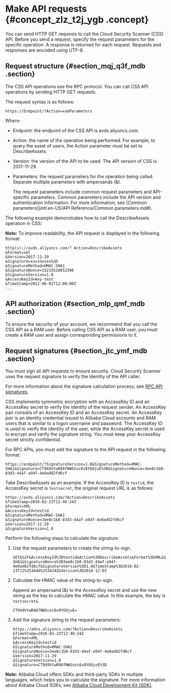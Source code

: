# Make API requests {#concept_zlz_t2j_ygb .concept}

You can send HTTP GET requests to call the Cloud Security Scanner \(CSS\) API. Before you send a request, specify the request parameters for the specific operation. A response is returned for each request. Requests and responses are encoded using UTF-8.

## Request structure {#section_mqj_q3f_mdb .section}

The CSS API operations use the RPC protocol. You can call CSS API operations by sending HTTP GET requests.

The request syntax is as follows:

``` {#codeblock_nj4_ueo_qkb}
https://Endpoint/?Action=xx&Parameters
```

Where:

-   Endpoint: the endpoint of the CSS API is avds.aliyuncs.com.
-   Action: the name of the operation being performed. For example, to query the asset of users, the Action parameter must be set to DescribeAssets.
-   Version: the version of the API to be used. The API version of CSS is 2017-11-29.
-   Parameters: the request parameters for the operation being called. Separate multiple parameters with ampersands \(&\).

    The request parameters include common request parameters and API-specific parameters. Common parameters include the API version and authentication information. For more information, see [Common parameters](intl.en-US/API Reference/Common parameters.md#).


The following example demonstrates how to call the DescribeAssets operation in CSS:

**Note:** To improve readability, the API request is displayed in the following format:

``` {#codeblock_88g_hrf_cya}
http(s)://avds.aliyuncs.com/? Action=DescribeAssets
&Format=xml
&Version=2017-11-29
&Signature=xxxx%xxxx%3D
&SignatureMethod=HMAC-SHA1
&SignatureNonce=15215528852396
&SignatureVersion=1.0
&AccessKeyId=key-test
&TimeStamp=2012-06-01T12:00:00Z
...
```

## API authorization {#section_mlp_qmf_mdb .section}

To ensure the security of your account, we recommend that you call the CSS API as a RAM user. Before calling CSS API as a RAM user, you must create a RAM user and assign corresponding permissions to it.

## Request signatures {#section_jtc_ymf_mdb .section}

You must sign all API requests to ensure security. Cloud Security Scanner uses the request signature to verify the identity of the API caller.

For more information about the signature calculation process, see [RPC API signatures](https://www.alibabacloud.com/help/doc-detail/66384.htm).

CSS implements symmetric encryption with an AccessKey ID and an AccessKey secret to verify the identity of the request sender. An AccessKey pair consists of an AccessKey ID and an AccessKey secret. An AccessKey pair is an identity credential issued to Alibaba Cloud accounts and RAM users that is similar to a logon username and password. The AccessKey ID is used to verify the identity of the user, while the AccessKey secret is used to encrypt and verify the signature string. You must keep your AccessKey secret strictly confidential.

For RPC APIs, you must add the signature to the API request in the following format:

``` {#codeblock_c56_uqq_jip}
https://endpoint/?SignatureVersion=1.0&SignatureMethod=HMAC-SHA1&Signature=CT9X0VtwR86fNWSnsc6v8YGOjuE%3D&SignatureNonce=3ee8c1b8-83d3-44af-a94f-4e0ad82fd6cf
```

Take DescribeAssets as an example. If the AccessKey ID is `testid`, the AccessKey secret is `testsecret`, the original request URL is as follows:

``` {#public1}
https://avds.aliyuncs.com/?Action=DescribeAssets
&TimeStamp=2016-02-23T12:46:24Z
&Format=XML
&AccessKeyId=testid
&SignatureMethod=HMAC-SHA1
&SignatureNonce=3ee8c1b8-83d3-44af-a94f-4e0ad82fd6cf
&Version=2017-11-29
&SignatureVersion=1.0
```

Perform the following steps to calculate the signature:

1.  Use the request parameters to create the string-to-sign.

    ``` {#codeblock_2if_ek9_qum}
    GET&%2F&AccessKeyId%3Dtestid&Action%3DDescribeAssets&Format%3DXML&SignatureMethod%3DHMAC-SHA1&SignatureNonce%3D3ee8c1b8-83d3-44af-a94f-4e0ad82fd6cf&SignatureVersion%3D1.0&TimeStamp%3D2016-02-23T12%253A46%253A24Z&Version%3D2018-12-03
    ```

2.  Calculate the HMAC value of the string-to-sign.

    Append an ampersand \(&\) to the AccessKey secret and use the new string as the key to calculate the HMAC value. In this example, the key is `testsecret&`.

    ``` {#codeblock_mpd_wee_r1o}
    CT9X0VtwR86fNWSnsc6v8YGOjuE=
    ```

3.  Add the signature string to the request parameters:

    ``` {#public3}
    https://advs.aliyuncs.com/?Action=DescribeAssets
    &TimeStamp=2016-02-23T12:46:24Z
    &Format=XML
    &AccessKeyId=testid
    &SignatureMethod=HMAC-SHA1
    &SignatureNonce=3ee8c1b8-83d3-44af-a94f-4e0ad82fd6cf
    &Version=2017-11-29
    &SignatureVersion=1.0
    &Signature=CT9X0VtwR86fNWSnsc6v8YGOjuE%3D
    ```


**Note:** Alibaba Cloud offers SDKs and third-party SDKs in multiple languages, which helps you to calculate the signature. For more information about Alibaba Cloud SDKs, see [Alibaba Cloud Development Kit \(SDK\)](https://www.alibabacloud.com/zh/support/developer-resources?spm=a2c5t.10695662.1996646101.searchclickresult.7e6c5b4fbkB1Id).

